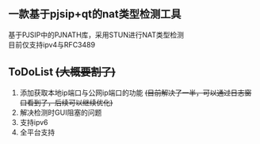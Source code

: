 ## 一款基于pjsip+qt的nat类型检测工具  
基于PJSIP中的PJNATH库，采用STUN进行NAT类型检测  
目前仅支持ipv4与RFC3489

## ToDoList  ~~(大概要割了)~~
1. 添加获取本地ip端口与公网ip端口的功能  ~~(目前解决了一半，可以通过日志窗口看到了，后续可以继续优化)~~
2. 解决检测时GUI阻塞的问题  
3. 支持ipv6
4. 全平台支持